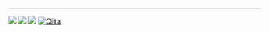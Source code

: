 ---

<a href="https://github.com/anuraghazra/github-readme-stats">
<img align="left" src="https://github-readme-stats.vercel.app/api/top-langs/?username=IWsz1&layout=compact" />
</a>

[![](https://img.shields.io/badge/-@gazff-1ca0f1?style=flat-square&labelColor=1ca0f1&logo=twitter&logoColor=white)](https://twitter.com/gazff) [![](https://img.shields.io/badge/-https://gazee.net-0e83cd?style=flat-square&logo=Blogger&logoColor=fff)](https://gazee.net) [![Qiita](https://img.shields.io/badge/Qiita-@soraa24926-555555?style=flat-square&labelColor=55c500)](https://qiita.com/soraa24926)
